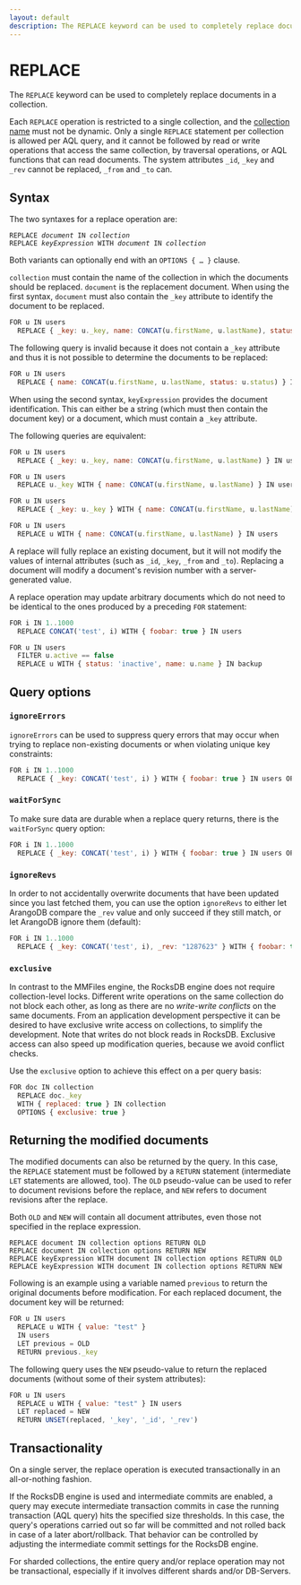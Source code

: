 ```yaml
---
layout: default
description: The REPLACE keyword can be used to completely replace documents in a collection
---
```

REPLACE
=======

The `REPLACE` keyword can be used to completely replace documents in a collection.

Each `REPLACE` operation is restricted to a single collection, and the 
[collection name](../appendix-glossary.html#collection-name) must not be dynamic.
Only a single `REPLACE` statement per collection is allowed per AQL query, and 
it cannot be followed by read or write operations that access the same collection, by
traversal operations, or AQL functions that can read documents.
The system attributes `_id`, `_key` and `_rev` cannot be replaced, `_from` and `_to` can.

Syntax
------

The two syntaxes for a replace operation are:

<pre><code>REPLACE <em>document</em> IN <em>collection</em>
REPLACE <em>keyExpression</em> WITH <em>document</em> IN <em>collection</em></code></pre>

Both variants can optionally end with an `OPTIONS { … }` clause.

`collection` must contain the name of the collection in which the documents should
be replaced. `document` is the replacement document. When using the first syntax, `document` 
must also contain the `_key` attribute to identify the document to be replaced. 

```js
FOR u IN users
  REPLACE { _key: u._key, name: CONCAT(u.firstName, u.lastName), status: u.status } IN users
```

The following query is invalid because it does not contain a `_key` attribute and
thus it is not possible to determine the documents to be replaced:

```js
FOR u IN users
  REPLACE { name: CONCAT(u.firstName, u.lastName, status: u.status) } IN users
```

When using the second syntax, `keyExpression` provides the document identification.
This can either be a string (which must then contain the document key) or a
document, which must contain a `_key` attribute.

The following queries are equivalent:

```js
FOR u IN users
  REPLACE { _key: u._key, name: CONCAT(u.firstName, u.lastName) } IN users
```

```js
FOR u IN users
  REPLACE u._key WITH { name: CONCAT(u.firstName, u.lastName) } IN users
```

```js
FOR u IN users
  REPLACE { _key: u._key } WITH { name: CONCAT(u.firstName, u.lastName) } IN users
```

```js
FOR u IN users
  REPLACE u WITH { name: CONCAT(u.firstName, u.lastName) } IN users
```

A replace will fully replace an existing document, but it will not modify the values
of internal attributes (such as `_id`, `_key`, `_from` and `_to`). Replacing a document
will modify a document's revision number with a server-generated value.

A replace operation may update arbitrary documents which do not need to be identical
to the ones produced by a preceding `FOR` statement:

```js
FOR i IN 1..1000
  REPLACE CONCAT('test', i) WITH { foobar: true } IN users
```

```js
FOR u IN users
  FILTER u.active == false
  REPLACE u WITH { status: 'inactive', name: u.name } IN backup
```

Query options
-------------

### `ignoreErrors`

`ignoreErrors` can be used to suppress query errors that may occur when trying to
replace non-existing documents or when violating unique key constraints:

```js
FOR i IN 1..1000
  REPLACE { _key: CONCAT('test', i) } WITH { foobar: true } IN users OPTIONS { ignoreErrors: true }
```

### `waitForSync`

To make sure data are durable when a replace query returns, there is the `waitForSync` 
query option:

```js
FOR i IN 1..1000
  REPLACE { _key: CONCAT('test', i) } WITH { foobar: true } IN users OPTIONS { waitForSync: true }
```

### `ignoreRevs`

In order to not accidentally overwrite documents that have been updated since you last fetched
them, you can use the option `ignoreRevs` to either let ArangoDB compare the `_rev` value and only 
succeed if they still match, or let ArangoDB ignore them (default):

```js
FOR i IN 1..1000
  REPLACE { _key: CONCAT('test', i), _rev: "1287623" } WITH { foobar: true } IN users OPTIONS { ignoreRevs: false }
```

### `exclusive`

In contrast to the MMFiles engine, the RocksDB engine does not require collection-level
locks. Different write operations on the same collection do not block each other, as
long as there are no _write-write conflicts_ on the same documents. From an application
development perspective it can be desired to have exclusive write access on collections,
to simplify the development. Note that writes do not block reads in RocksDB.
Exclusive access can also speed up modification queries, because we avoid conflict checks.

Use the `exclusive` option to achieve this effect on a per query basis:

```js
FOR doc IN collection
  REPLACE doc._key 
  WITH { replaced: true } IN collection 
  OPTIONS { exclusive: true }
```

Returning the modified documents
--------------------------------

The modified documents can also be returned by the query. In this case, the `REPLACE` 
statement must be followed by a `RETURN` statement (intermediate `LET` statements are
allowed, too). The `OLD` pseudo-value can be used to refer to document revisions before 
the replace, and `NEW` refers to document revisions after the replace.

Both `OLD` and `NEW` will contain all document attributes, even those not specified 
in the replace expression.


```
REPLACE document IN collection options RETURN OLD
REPLACE document IN collection options RETURN NEW
REPLACE keyExpression WITH document IN collection options RETURN OLD
REPLACE keyExpression WITH document IN collection options RETURN NEW
```

Following is an example using a variable named `previous` to return the original
documents before modification. For each replaced document, the document key will be
returned:

```js
FOR u IN users
  REPLACE u WITH { value: "test" } 
  IN users
  LET previous = OLD 
  RETURN previous._key
```

The following query uses the `NEW` pseudo-value to return the replaced
documents (without some of their system attributes):

```js
FOR u IN users
  REPLACE u WITH { value: "test" } IN users
  LET replaced = NEW 
  RETURN UNSET(replaced, '_key', '_id', '_rev')
```

Transactionality
----------------

On a single server, the replace operation is executed transactionally in an
all-or-nothing fashion.

If the RocksDB engine is used and intermediate commits are enabled, a query may
execute intermediate transaction commits in case the running transaction (AQL
query) hits the specified size thresholds. In this case, the query's operations
carried out so far will be committed and not rolled back in case of a later
abort/rollback. That behavior can be controlled by adjusting the intermediate
commit settings for the RocksDB engine. 

For sharded collections, the entire query and/or replace operation may not be
transactional, especially if it involves different shards and/or DB-Servers.
